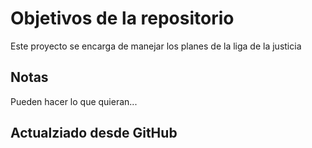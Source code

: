 # Objetivos de la repositorio

Este proyecto se encarga de manejar los planes de la liga de la justicia


## Notas
Pueden hacer lo que quieran...

## Actualziado desde GitHub
